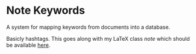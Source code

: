 # Note Keywords
A system for mapping keywords from documents into a database.

Basicly hashtags. This goes along with my LaTeX class *note* which should be 
available [here](https://github.com/hugonikanor/latexclasses").

